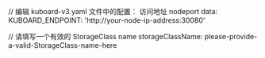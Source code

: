 // 编辑 kuboard-v3.yaml 文件中的配置：
访问地址 nodeport
data:
KUBOARD_ENDPOINT: 'http://your-node-ip-address:30080'

// 请填写一个有效的 StorageClass name
storageClassName: please-provide-a-valid-StorageClass-name-here
